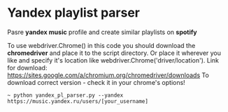 # Yandex playlist parser

Pasre **yandex music** profile and create similar playlists on **spotify**

To use webdriver.Chrome() in this code you should download the **chromedriver** and place it to the script directory. 
Or place it wherever you like and specify it's location like webdriver.Chrome('driver/location').
Link for download: https://sites.google.com/a/chromium.org/chromedriver/downloads 
To download correct version - check it in your chrome's options!

`~ python yandex_pl_parser.py --yandex https://music.yandex.ru/users/[your_username]`
